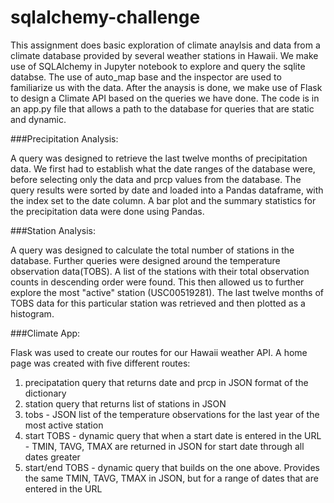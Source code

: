 # sqlalchemy-challenge

This assignment does basic exploration of climate anaylsis and data from a climate database provided by
several weather stations in Hawaii. We make use of SQLAlchemy in Jupyter notebook to explore and query the sqlite databse.
The use of auto_map base and the inspector are used to familiarize us with the data. After the anaysis is done, we make
use of Flask to design a Climate API based on the queries we have done. The code is in an app.py file that allows a path to the database for queries that are static and dynamic.

###Precipitation Analysis:

A query was designed to retrieve the last twelve months of precipitation data. We first had to establish what the date ranges
of the database were, before selecting only the data and prcp values from the database.
The query results were sorted by date and loaded into a Pandas dataframe, with the index set to the date column.
A bar plot and the summary statistics for the precipitation data were done using Pandas.

###Station Analysis:

A query was designed to calculate the total number of stations in the database. Further queries were designed around the temperature
observation data(TOBS). A list of the stations with their total observation counts in descending order were found. This then allowed us to further explore the most "active" station (USC00519281). The last twelve months of TOBS data for this particular station was retrieved and then plotted as a histogram.

###Climate App:

Flask was used to create our routes for our Hawaii weather API. A home page was created with five different routes:
1. precipatation query that returns date and prcp in JSON format of the dictionary
2. station query that returns list of stations in JSON
3. tobs - JSON list of the temperature observations for the last year of the most active station
4. start TOBS - dynamic query that when a start date is entered in the URL - TMIN, TAVG, TMAX are returned in JSON for start date through all dates greater
5. start/end TOBS - dynamic query that builds on the one above. Provides the same TMIN, TAVG, TMAX in JSON, but for a range of dates that are entered in the URL









